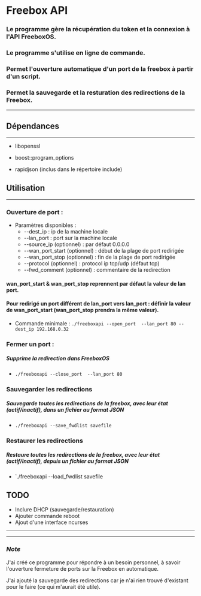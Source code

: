 # **Freebox API**
### Le programme gère la récupération du token et la connexion à l'API FreeboxOS.

### Le programme s'utilise en ligne de commande. 

### Permet l'ouverture automatique d'un port de la freebox à partir d'un script.

### Permet la sauvegarde et la resturation des redirections de la Freebox.

---
## **Dépendances**
---
- libopenssl

- boost::program_options

- rapidjson (inclus dans le répertoire include)

## **Utilisation**
---
### **Ouverture de port** :

 - Paramètres disponibles :
    - --dest_ip : ip de la machine locale
    - --lan_port : port sur la machine locale  
    - --source_ip (optionnel) : par défaut 0.0.0.0
    - --wan_port_start (optionnel) : début de la plage de port redirigée
    - --wan_port_stop (optionnel) : fin de la plage de port redirigée
    - --protocol (optionnel) : protocol ip tcp/udp (défaut tcp)
    - --fwd_comment (optionnel) : commentaire de la redirection

#### wan_port_start & wan_port_stop reprennent par défaut la valeur de lan port.
#### Pour redirigé un port différent de lan_port vers lan_port : définir la valeur de wan_port_start (wan_port_stop prendra la même valeur).

- Commande minimale : `./freeboxapi --open_port  --lan_port 80 --dest_ip 192.168.0.32 `

### **Fermer un port** :
##### Supprime la redirection dans FreeboxOS
- `./freeboxapi --close_port  --lan_port 80`

### **Sauvegarder les redirections**
##### Sauvegarde toutes les redirections de la freebox, avec leur état (actif/inactif), dans un fichier au format JSON 
- `./freeboxapi --save_fwdlist savefile`

### **Restaurer les redirections**
##### Restaure toutes les redirections de la freebox, avec leur état (actif/inactif), depuis un fichier au format JSON 
- `./freeboxapi --load_fwdlist savefile

## **TODO**
- Inclure DHCP (sauvegarde/restauration)
- Ajouter commande reboot
- Ajout d'une interface ncurses
----
---
### *Note*
J'ai créé ce programme pour répondre à un besoin personnel, à savoir l'ouverture fermeture de ports sur la Freebox en automatique.

J'ai ajouté la sauvegarde des redirections car je n'ai rien trouvé d'existant pour le faire (ce qui m'aurait été utile).